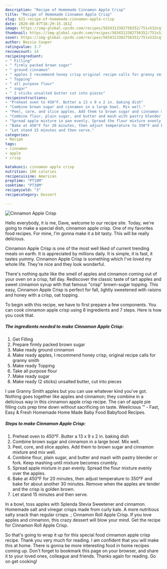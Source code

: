 ```yaml
---
description: "Recipe of Homemade Cinnamon Apple Crisp"
title: "Recipe of Homemade Cinnamon Apple Crisp"
slug: 621-recipe-of-homemade-cinnamon-apple-crisp
date: 2020-08-07T16:29:15.161Z
image: https://img-global.cpcdn.com/recipes/5834313382756352/751x532cq70/cinnamon-apple-crisp-recipe-main-photo.jpg
thumbnail: https://img-global.cpcdn.com/recipes/5834313382756352/751x532cq70/cinnamon-apple-crisp-recipe-main-photo.jpg
cover: https://img-global.cpcdn.com/recipes/5834313382756352/751x532cq70/cinnamon-apple-crisp-recipe-main-photo.jpg
author: Bessie Cooper
ratingvalue: 3.7
reviewcount: 14
recipeingredient:
- " Filling"
- " firmly packed brown sugar"
- " ground cinnamon"
- " apples I recommend honey crisp original recipe calls for granny smith"
- " Topping"
- " all purpose flour"
- " sugar"
- " 2 sticks unsalted butter cut into pieces"
recipeinstructions:
- "Preheat oven to 450°F. Butter a 13 x 9 x 2 in. baking dish"
- "Combine brown sugar and cinnamon in a large bowl. Mix well."
- "Peel, core, and slice apples. Add them to brown sugar and cinnamon mixture and mix well."
- "Combine flour, plain sugar, and butter and mash with pastry blender or fork. Keep mashing until mixture becomes crumbly."
- "Spread apple mixture in pan evenly. Spread the flour mixture evenly over the apples."
- "Bake at 450°F for 20 minutes, then adjust temperature to 350°F and bake for about another 30 minutes. Remove when the apples are tender and the crisp is golden brown."
- "Let stand 15 minutes and then serve."
categories:
- Recipe
tags:
- cinnamon
- apple
- crisp

katakunci: cinnamon apple crisp 
nutrition: 166 calories
recipecuisine: American
preptime: "PT18M"
cooktime: "PT38M"
recipeyield: "3"
recipecategory: Dessert

---
```



![Cinnamon Apple Crisp](https://img-global.cpcdn.com/recipes/5834313382756352/751x532cq70/cinnamon-apple-crisp-recipe-main-photo.jpg)

Hello everybody, it is me, Dave, welcome to our recipe site. Today, we're going to make a special dish, cinnamon apple crisp. One of my favorites food recipes. For mine, I'm gonna make it a bit tasty. This will be really delicious.

Cinnamon Apple Crisp is one of the most well liked of current trending meals on earth. It is appreciated by millions daily. It is simple, it is fast, it tastes yummy. Cinnamon Apple Crisp is something which I've loved my whole life. They're nice and they look wonderful.

There&#39;s nothing quite like the smell of apples and cinnamon coming out of your oven on a crisp, fall day. Rediscover the classic taste of tart apples and sweet cinnamon syrup with that famous &#34;crisp&#34; brown-sugar topping. This easy, Cinnamon Apple Crisp is perfect for fall, lightly sweetened with raisins and honey with a crisp, oat topping.


To begin with this recipe, we have to first prepare a few components. You can cook cinnamon apple crisp using 8 ingredients and 7 steps. Here is how you cook that.

##### The ingredients needed to make Cinnamon Apple Crisp:

1. Get  Filling
1. Prepare  firmly packed brown sugar
1. Make ready  ground cinnamon
1. Make ready  apples, I recommend honey crisp, original recipe calls for granny smith
1. Make ready  Topping
1. Take  all purpose flour
1. Make ready  sugar
1. Make ready  (2 sticks) unsalted butter, cut into pieces


I use Granny Smith apples but you can use whatever kind you&#39;ve got. Nothing goes together like apples and cinnamon; they combine in a delicious way in this cinnamon apple crisp recipe. The can of apple pie filling cuts prep time down without sacrificing on taste. Weelicious ™ - Fast, Easy &amp; Fresh Homemade Home Made Baby Food Babyfood Recipes. 

##### Steps to make Cinnamon Apple Crisp:

1. Preheat oven to 450°F. Butter a 13 x 9 x 2 in. baking dish
1. Combine brown sugar and cinnamon in a large bowl. Mix well.
1. Peel, core, and slice apples. Add them to brown sugar and cinnamon mixture and mix well.
1. Combine flour, plain sugar, and butter and mash with pastry blender or fork. Keep mashing until mixture becomes crumbly.
1. Spread apple mixture in pan evenly. Spread the flour mixture evenly over the apples.
1. Bake at 450°F for 20 minutes, then adjust temperature to 350°F and bake for about another 30 minutes. Remove when the apples are tender and the crisp is golden brown.
1. Let stand 15 minutes and then serve.


In a bowl, toss apples with Splenda Stevia Sweetener and cinnamon. Homemade salt and vinegar crisps made from curly kale. A more nutritious salty snack than regular crisps. ; Cinnamon Roll Apple Crisp. If you love apples and cinnamon, this crazy dessert will blow your mind. Get the recipe for Cinnamon Roll Apple Crisp. 

So that's going to wrap it up for this special food cinnamon apple crisp recipe. Thank you very much for reading. I am confident that you will make this at home. There is gonna be more interesting food in home recipes coming up. Don't forget to bookmark this page on your browser, and share it to your loved ones, colleague and friends. Thanks again for reading. Go on get cooking!
